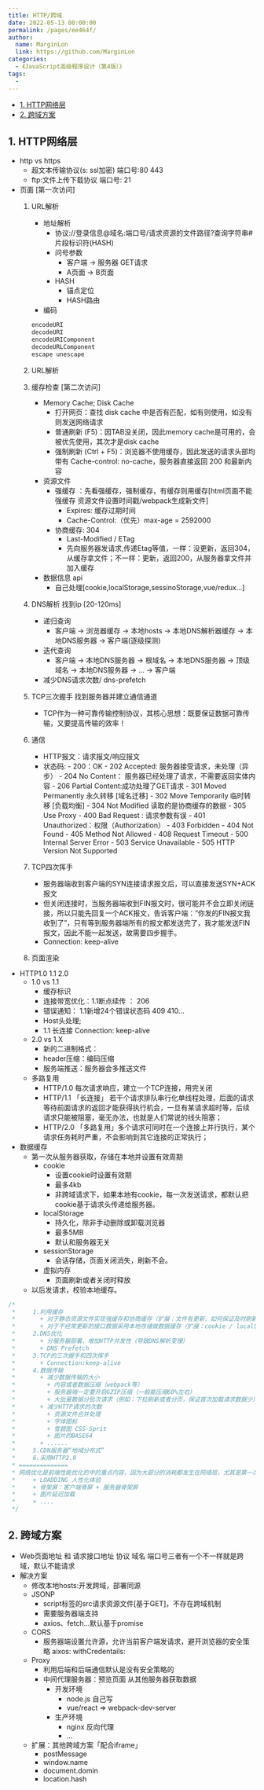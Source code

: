 ```yaml
---
title: HTTP/跨域
date: 2022-05-13 00:00:00
permalink: /pages/ee464f/
author: 
  name: MarginLon
  link: https://github.com/MarginLon
categories: 
  - 《JavaScript高级程序设计（第4版）》
tags: 
  - 
---
```


- [1. HTTP网络层](#1-http网络层)
- [2. 跨域方案](#2-跨域方案)

## 1. HTTP网络层

- http vs https
  - 超文本传输协议(s: ssl加密) 端口号:80 443
  - ftp:文件上传下载协议 端口号: 21
- 页面 [第一次访问]
  1. URL解析
     - 地址解析
       - 协议://登录信息@域名:端口号/请求资源的文件路径?查询字符串#片段标识符(HASH)
       - 问号参数
         - 客户端 -> 服务器 GET请求
         - A页面 -> B页面
       - HASH
         - 锚点定位
         - HASH路由
     - 编码  

     ```js
     encodeURI
     decodeURI
     encodeURIComponent
     decodeURLComponent
     escape unescape
     ```  

  2. URL解析
  3. 缓存检查 [第二次访问]
     - Memory Cache; Disk Cache
        - 打开网页：查找 disk cache 中是否有匹配，如有则使用，如没有则发送网络请求
        - 普通刷新 (F5)：因TAB没关闭，因此memory cache是可用的，会被优先使用，其次才是disk cache
        - 强制刷新 (Ctrl + F5)：浏览器不使用缓存，因此发送的请求头部均带有 Cache-control: no-cache，服务器直接返回 200 和最新内容
     - 资源文件
       - 强缓存 ：先看强缓存，强制缓存，有缓存则用缓存[html页面不能强缓存 资源文件设置时间戳/webpack生成新文件]
         - Expires: 缓存过期时间
         - Cache-Control:（优先）max-age = 2592000
       - 协商缓存: 304
         - Last-Modified / ETag
         - 先向服务器发请求,传递Etag等值，一样：没更新，返回304，从缓存拿文件；不一样：更新，返回200，从服务器拿文件并加入缓存
     - 数据信息 api
       - 自己处理[cookie,localStorage,sessinoStorage,vue/redux...]  
  4. DNS解析 找到ip [20-120ms]
     - 递归查询
       - 客户端 -> 浏览器缓存 -> 本地hosts -> 本地DNS解析器缓存 -> 本地DNS服务器 -> 客户端(逐级探测)
     - 迭代查询
       - 客户端 -> 本地DNS服务器 -> 根域名 -> 本地DNS服务器 -> 顶级域名 -> 本地DNS服务器 -> ... -> 客户端
     - 减少DNS请求次数/ dns-prefetch  
  5. TCP三次握手 找到服务器并建立通信通道
     - TCP作为一种可靠传输控制协议，其核心思想：既要保证数据可靠传输，又要提高传输的效率！
  6. 通信
     - HTTP报文：请求报文/响应报文
     - 状态码:
           - 200：OK
           - 202 Accepted: 服务器接受请求，未处理（异步）
           - 204 No Content： 服务器已经处理了请求，不需要返回实体内容
           - 206 Partial Content:成功处理了GET请求
           - 301 Moved Permanently 永久转移 [域名迁移]
           - 302 Move Temporarily 临时转移 [负载均衡]
           - 304 Not Modified 读取的是协商缓存的数据
           - 305 Use Proxy
           - 400 Bad Request : 请求参数有误
           - 401 Unauthorized：权限（Authorization）
           - 403 Forbidden
           - 404 Not Found
           - 405 Method Not Allowed
           - 408 Request Timeout
           - 500 Internal Server Error
           - 503 Service Unavailable
           - 505 HTTP Version Not Supported
  7. TCP四次挥手
     - 服务器端收到客户端的SYN连接请求报文后，可以直接发送SYN+ACK报文
     - 但关闭连接时，当服务器端收到FIN报文时，很可能并不会立即关闭链接，所以只能先回复一个ACK报文，告诉客户端：”你发的FIN报文我收到了”，只有等到服务器端所有的报文都发送完了，我才能发送FIN报文，因此不能一起发送，故需要四步握手。
     - Connection: keep-alive
  8. 页面渲染
- HTTP1.0 1.1 2.0
  - 1.0 vs 1.1
    - 缓存标识
    - 连接带宽优化：1.1断点续传 ： 206
    - 错误通知： 1.1新增24个错误状态码 409 410...
    - Host头处理;
    - 1.1 长连接 Connection: keep-alive
  - 2.0 vs 1.X
    - 新的二进制格式：
    - header压缩：编码压缩
    - 服务端推送：服务器会多推送文件
  - 多路复用
    - HTTP/1.0  每次请求响应，建立一个TCP连接，用完关闭
    - HTTP/1.1 「长连接」 若干个请求排队串行化单线程处理，后面的请求等待前面请求的返回才能获得执行机会，一旦有某请求超时等，后续请求只能被阻塞，毫无办法，也就是人们常说的线头阻塞；
    - HTTP/2.0 「多路复用」多个请求可同时在一个连接上并行执行，某个请求任务耗时严重，不会影响到其它连接的正常执行；
- 数据缓存
  - 第一次从服务器获取，存储在本地并设置有效周期
    - cookie
      - 设置cookie时设置有效期
      - 最多4kb
      - 非跨域请求下，如果本地有cookie，每一次发送请求，都默认把cookie基于请求头传递给服务器。
    - localStorage
      - 持久化，除非手动删除或卸载浏览器
      - 最多5MB
      - 默认和服务器无关
    - sessionStorage
      - 会话存储，页面关闭消失，刷新不会。
    - 虚拟内存
      - 页面刷新或者关闭时释放
  - 以后发请求，校验本地缓存。

```js
/*
 *     1.利用缓存
 *       + 对于静态资源文件实现强缓存和协商缓存（扩展：文件有更新，如何保证及时刷新？）  
 *       + 对于不经常更新的接口数据采用本地存储做数据缓存（扩展：cookie / localStorage / vuex|redux 区别？）
 *     2.DNS优化
 *       + 分服务器部署，增加HTTP并发性（导致DNS解析变慢）
 *       + DNS Prefetch
 *     3.TCP的三次握手和四次挥手
 *       + Connection:keep-alive
 *     4.数据传输
 *       + 减少数据传输的大小
 *         + 内容或者数据压缩（webpack等）
 *         + 服务器端一定要开启GZIP压缩（一般能压缩60%左右）
 *         + 大批量数据分批次请求（例如：下拉刷新或者分页，保证首次加载请求数据少）
 *       + 减少HTTP请求的次数
 *         + 资源文件合并处理
 *         + 字体图标
 *         + 雪碧图 CSS-Sprit
 *         + 图片的BASE64
 *       + ......
 *     5.CDN服务器“地域分布式”
 *     6.采用HTTP2.0
 * ==============
 * 网络优化是前端性能优化的中的重点内容，因为大部分的消耗都发生在网络层，尤其是第一次页面加载，如何减少等待时间很重要“减少白屏的效果和时间”
 *     + LOADDING 人性化体验
 *     + 骨架屏：客户端骨屏 + 服务器骨架屏
 *     + 图片延迟加载
 *     + ....
 */
```

## 2. 跨域方案

- Web页面地址 和 请求接口地址 协议 域名 端口号三者有一个不一样就是跨域，默认不能请求
- 解决方案
  - 修改本地hosts:开发跨域，部署同源
  - JSONP
    - script标签的src请求资源文件[基于GET]，不存在跨域机制
    - 需要服务器端支持
    - axios、fetch...默认基于promise
  - CORS
    - 服务器端设置允许源，允许当前客户端发请求，避开浏览器的安全策略
    aixos: withCredentails:
  - Proxy
    - 利用后端和后端通信默认是没有安全策略的
    - 中间代理服务器：预览页面 从其他服务器获取数据
      - 开发环境
        - node.js 自己写
        - vue/react => webpack-dev-server
      - 生产环境
        - nginx 反向代理
        - ...
  - 扩展：其他跨域方案「配合iframe」
    - postMessage
    - window.name
    - document.domin
    - location.hash
